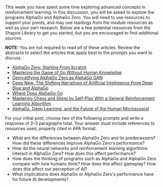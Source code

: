 This week you have spent some time exploring advanced concepts in reinforcement learning. In this discussion, you will be asked to explore the programs AlphaGo and AlphaGo Zero. You will need to use resources to support your points, and may use readings from the module resources as well as your own research. Below are a few potential resources from the Shapiro Library to get you started, but you are encouraged to find additional sources.

**NOTE:** You are not required to read *all* of these articles. Review the abstracts to select the articles that apply best to the prompts you want to discuss.

- [AlphaGo Zero: Starting From Scratch](https://deepmind.com/blog/article/alphago-zero-starting-scratch)
- [Mastering the Game of Go Without Human Knowledge](https://ezproxy.snhu.edu/login?url=https://search.ebscohost.com/login.aspx?direct=true&db=edswsc&AN=000413247900053&site=eds-live&scope=site)
- [Demystifying AlphaGo Zero as AlphaGo GAN](https://ezproxy.snhu.edu/login?url=https://search.ebscohost.com/login.aspx?direct=true&db=edsarx&AN=edsarx.1711.09091&site=eds-live&scope=site)
- [Deep New: The Shifting Narratives of Artificial Intelligence From Deep Blue and AlphaGo](https://ezproxy.snhu.edu/login?url=https://search.ebscohost.com/login.aspx?direct=true&db=edswss&AN=000480579100004&site=eds-live&scope=site)
- [Where Does AlphaGo Go](https://ezproxy.snhu.edu/login?url=https://search.ebscohost.com/login.aspx?direct=true&db=edseee&AN=edseee.7471613&site=eds-live&scope=site)
- [Mastering Chess and Shogi by Self-Play With a General Reinforcement Learning Algorithm](https://ezproxy.snhu.edu/login?url=https://search.ebscohost.com/login.aspx?direct=true&db=edsarx&AN=edsarx.1712.01815&site=eds-live&scope=site)
- [AlphaGo, Deep Learning, and the Future of the Human Microscopist](https://ezproxy.snhu.edu/login?url=https://search.ebscohost.com/login.aspx?direct=true&db=ccm&AN=122740824&site=eds-live&scope=site)

For your initial post, choose *two* of the following prompts and write a response of 2–3 paragraphs total. Your answer *must* include references to resources used, properly cited in APA format.

- What are the differences between AlphaGo Zero and its predecessors? How did these differences improve AlphaGo Zero's performance?
- How do the neural networks and reinforcement learning algorithms interact in AlphaGo Zero? How does this affect performance?
- How does the thinking of programs such as AlphaGo and AlphaGo Zero compare with how humans think? How does this affect gameplay? How does this affect our perception of AI?
- What implications does AlphaGo or AlphaGo Zero's performance have for future AI developments?